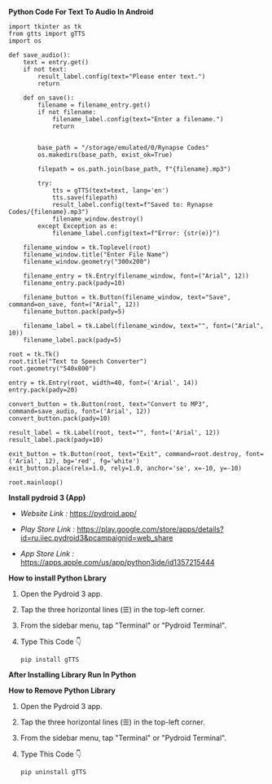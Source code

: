 **Python Code For Text To Audio In Android**



    import tkinter as tk
    from gtts import gTTS
    import os

    def save_audio():
        text = entry.get()
        if not text:
            result_label.config(text="Please enter text.")
            return

        def on_save():
            filename = filename_entry.get()
            if not filename:
                filename_label.config(text="Enter a filename.")
                return

            
            base_path = "/storage/emulated/0/Rynapse Codes"
            os.makedirs(base_path, exist_ok=True)  

            filepath = os.path.join(base_path, f"{filename}.mp3")

            try:
                tts = gTTS(text=text, lang='en')
                tts.save(filepath)
                result_label.config(text=f"Saved to: Rynapse Codes/{filename}.mp3")
                filename_window.destroy()
            except Exception as e:
                filename_label.config(text=f"Error: {str(e)}")

        filename_window = tk.Toplevel(root)
        filename_window.title("Enter File Name")
        filename_window.geometry("300x200")

        filename_entry = tk.Entry(filename_window, font=("Arial", 12))
        filename_entry.pack(pady=10)

        filename_button = tk.Button(filename_window, text="Save", command=on_save, font=("Arial", 12))
        filename_button.pack(pady=5)

        filename_label = tk.Label(filename_window, text="", font=("Arial", 10))
        filename_label.pack(pady=5)

    root = tk.Tk()
    root.title("Text to Speech Converter")
    root.geometry("540x800")

    entry = tk.Entry(root, width=40, font=('Arial', 14))
    entry.pack(pady=20)

    convert_button = tk.Button(root, text="Convert to MP3", command=save_audio, font=('Arial', 12))
    convert_button.pack(pady=10)

    result_label = tk.Label(root, text="", font=('Arial', 12))
    result_label.pack(pady=10)

    exit_button = tk.Button(root, text="Exit", command=root.destroy, font=('Arial', 12), bg='red', fg='white')
    exit_button.place(relx=1.0, rely=1.0, anchor='se', x=-10, y=-10)

    root.mainloop()



**Install pydroid 3 (App)**



* *Website Link :* https://pydroid.app/

* *Play Store Link :* https://play.google.com/store/apps/details?id=ru.iiec.pydroid3&pcampaignid=web_share

* *App Store Link :* https://apps.apple.com/us/app/python3ide/id1357215444




**How to install Python Lbrary**

1) Open the Pydroid 3 app.

2) Tap the three horizontal lines (☰) in the top-left corner.

3) From the sidebar menu, tap "Terminal" or "Pydroid Terminal".

4) Type This Code 👇

  
       pip install gTTS

**After Installing Library
Run In Python**

**How to Remove Python Library**
  
1) Open the Pydroid 3 app.

2) Tap the three horizontal lines (☰) in the top-left corner.

3) From the sidebar menu, tap "Terminal" or "Pydroid Terminal".

4) Type This Code 👇


       pip uninstall gTTS

